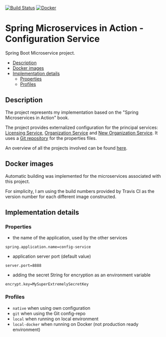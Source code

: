 [![Build Status](https://travis-ci.org/mariamihai/sma-configuration-service.svg?branch=master)](https://travis-ci.org/mariamihai/sma-configuration-service)
[![Docker](https://img.shields.io/docker/v/mariamihai/sma-configuration-service?sort=date)](https://hub.docker.com/r/mariamihai/sma-configuration-service)

# Spring Microservices in Action - Configuration Service
Spring Boot Microservice project.

  - [Description](#description)
  - [Docker images](#docker-images)
  - [Implementation details](#implementation-details)
    - [Properties](#properties)
    - [Profiles](#profiles)

## Description
The project represents my implementation based on the "Spring Microservices in Action" book.

The project provides externalized configuration for the principal services: [Licensing Service](../../../sma-licensing-service), 
[Organization Service](../../../sma-organization-service) and [New Organization Service](../../../sma-organization-new-service). 
It uses a [Git repository](../../../sma-config-repo) for the properties files.

An overview of all the projects involved can be found [here](../../..).

## Docker images

Automatic building was implemented for the microservices associated with this project.

For simplicity, I am using the build numbers provided by Travis CI as the version number for each different image constructed.

## Implementation details

### Properties

- the name of the application, used by the other services 
```
spring.application.name=config-service
```
- application server port (default value)
```
server.port=8888
```
- adding the secret String for encryption as an environment variable
```
encrypt.key=MySuperExtremelySecretKey
```

### Profiles

- `native` when using own configuration
- `git` when using the Git config-repo
- `local` when running on local environment
- `local-docker` when running on Docker (not production ready environment)
